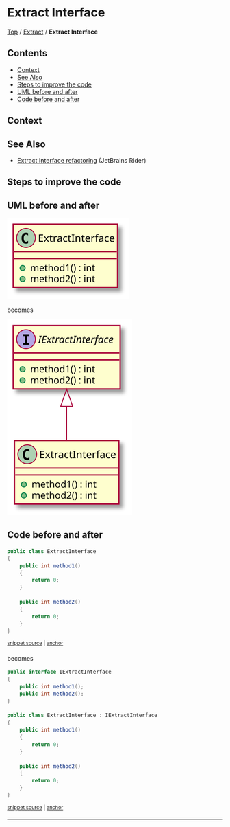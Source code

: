 <!--
GENERATED FILE - DO NOT EDIT
This file was generated by [MarkdownSnippets](https://github.com/SimonCropp/MarkdownSnippets).
Source File: /docs/Extract/mdsource/ExtractInterface.source.md
To change this file edit the source file and then execute ./run_markdown_templates.sh.
-->

# Extract Interface

[Top](../) / [Extract](.) / **Extract Interface**

<!-- toc -->
## Contents

  * [Context](#context)
  * [See Also](#see-also)
  * [Steps to improve the code <!-- endInclude -->](#steps-to-improve-the-code----endinclude---)
  * [UML before and after](#uml-before-and-after)
  * [Code before and after](#code-before-and-after)<!-- endToc -->

 <!-- include: ExtractInterface.description. path: /RefactoringSamples/Before/Extract/ExtractInterface.description.include.md -->
## Context

## See Also

* [Extract Interface refactoring](https://www.jetbrains.com/help/rider/Refactorings__Extract_Interface.html) (JetBrains Rider)

## Steps to improve the code <!-- endInclude -->

## UML before and after

![ExtractInterface - Before](../../uml/Before/Extract/ExtractInterface.svg?raw=true)

becomes

![ExtractInterface - After](../../uml/After/Extract/ExtractInterface.svg?raw=true)

## Code before and after

<!-- snippet: ExtractInterface-Before -->
<a id='snippet-extractinterface-before'></a>
```cs
public class ExtractInterface
{
    public int method1()
    {
        return 0;
    }

    public int method2()
    {
        return 0;
    }
}
```
<sup><a href='/RefactoringSamples/Before/Extract/ExtractInterface.cs#L3-L16' title='Snippet source file'>snippet source</a> | <a href='#snippet-extractinterface-before' title='Start of snippet'>anchor</a></sup>
<!-- endSnippet -->

becomes

<!-- snippet: ExtractInterface-After -->
<a id='snippet-extractinterface-after'></a>
```cs
public interface IExtractInterface
{
    public int method1();
    public int method2();
}

public class ExtractInterface : IExtractInterface
{
    public int method1()
    {
        return 0;
    }

    public int method2()
    {
        return 0;
    }
}
```
<sup><a href='/RefactoringSamples/After/Extract/ExtractInterface.cs#L3-L22' title='Snippet source file'>snippet source</a> | <a href='#snippet-extractinterface-after' title='Start of snippet'>anchor</a></sup>
<!-- endSnippet -->

-----

